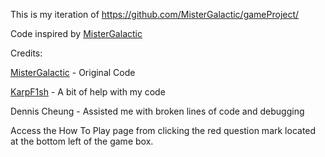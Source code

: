 This is my iteration of https://github.com/MisterGalactic/gameProject/

Code inspired by [MisterGalactic](https://github.com/MisterGalactic)

Credits:

[MisterGalactic](https://github.com/MisterGalactic/) - Original Code

[KarpF1sh](https://github.com/KarpF1sh) - A bit of help with my code

Dennis Cheung - Assisted me with broken lines of code and debugging

Access the How To Play page from clicking the red question mark located at the bottom left of the game box.

